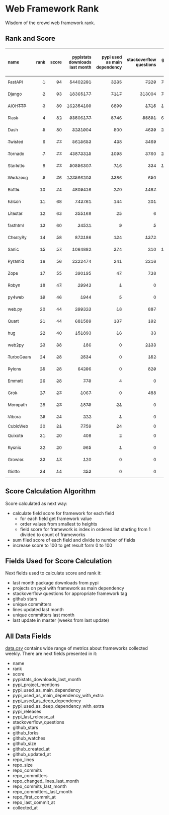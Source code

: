 # Web Framework Rank
Wisdom of the crowd web framework rank.

## Rank and Score
<sub>name</sub> | <sub>rank</sub> | <sub>score</sub> | <sub>pypistats downloads last month</sub> | <sub>pypi used as main dependency</sub> | <sub>stackoverflow questions</sub> | <sub>github stars</sub> | <sub>repo unique committers</sub> | <sub>repo changed lines last month</sub> | <sub>repo unique committers last month</sub> | <sub>repo last commit</sub>
:--- | ---: | ---: | ---: | ---: | ---: | ---: | ---: | ---: | ---: | ---:
[<sub>FastAPI</sub>](https://github.com/tiangolo/fastapi "first commit: 2018-12-05; uses: Starlette") | [<sub>1</sub>](# "  +0 last week") | [<sub>94</sub>](# "  +0 last week") | [<sub>54402291</sub>](# "▲ #4 in pypistats downloads last month +30.0% last week") | [<sub>3235</sub>](# "  #4 in pypi used as main dependency +1.09% last week") | [<sub>7229</sub>](# "  #3 in stackoverflow questions +0.15% last week") | [<sub>75401</sub>](# "  #2 in github stars +0.35% last week") | [<sub>694</sub>](# "  #4 in repo unique committers +0.58% last week") | [<sub>22926</sub>](# "▼ #3 in repo changed lines last month -70.8% last week") | [<sub>38</sub>](# "  #1 in repo unique committers last month -2.56% last week") | [<sub>2024-09-07</sub>](# "  #1 in repo last commit 1 week ago")
[<sub>Django</sub>](https://github.com/django/django "first commit: 2005-07-13") | [<sub>2</sub>](# "  +0 last week") | [<sub>93</sub>](# "  +2 last week") | [<sub>18365177</sub>](# "  #7 in pypistats downloads last month -2.26% last week") | [<sub>7117</sub>](# "  #1 in pypi used as main dependency +0.37% last week") | [<sub>313004</sub>](# "  #1 in stackoverflow questions +0.01% last week") | [<sub>79087</sub>](# "  #1 in github stars +0.18% last week") | [<sub>3126</sub>](# "  #1 in repo unique committers +0.19% last week") | [<sub>3367</sub>](# "▼ #9 in repo changed lines last month -67.78% last week") | [<sub>32</sub>](# "▲ #2 in repo unique committers last month +6.67% last week") | [<sub>2024-09-07</sub>](# "▲ #1 in repo last commit 1 week ago")
[<sub>AIOHTTP</sub>](https://github.com/aio-libs/aiohttp "first commit: 2013-10-01") | [<sub>3</sub>](# "  +0 last week") | [<sub>89</sub>](# "  -1 last week") | [<sub>162354199</sub>](# "  #1 in pypistats downloads last month +5.18% last week") | [<sub>6899</sub>](# "  #2 in pypi used as main dependency +0.5% last week") | [<sub>1715</sub>](# "  #9 in stackoverflow questions -0.06% last week") | [<sub>14936</sub>](# "  #7 in github stars +0.15% last week") | [<sub>764</sub>](# "  #3 in repo unique committers +0.26% last week") | [<sub>11328</sub>](# "▼ #6 in repo changed lines last month -42.81% last week") | [<sub>14</sub>](# "  #5 in repo unique committers last month +0.0% last week") | [<sub>2024-09-07</sub>](# "  #1 in repo last commit 1 week ago")
[<sub>Flask</sub>](https://github.com/pallets/flask "first commit: 2010-04-06; uses: Werkzeug") | [<sub>4</sub>](# "  +0 last week") | [<sub>82</sub>](# "  -2 last week") | [<sub>93506177</sub>](# "  #3 in pypistats downloads last month +2.86% last week") | [<sub>5746</sub>](# "  #3 in pypi used as main dependency +0.47% last week") | [<sub>55891</sub>](# "  #2 in stackoverflow questions +0.02% last week") | [<sub>67500</sub>](# "  #3 in github stars +0.13% last week") | [<sub>852</sub>](# "  #2 in repo unique committers +0.0% last week") | [<sub>890</sub>](# "▼ #15 in repo changed lines last month +0.0% last week") | [<sub>1</sub>](# "▼ #17 in repo unique committers last month -50.0% last week") | [<sub>2024-09-01</sub>](# "▼ #8 in repo last commit 1 week ago")
[<sub>Dash</sub>](https://github.com/plotly/dash "first commit: 2015-04-10") | [<sub>5</sub>](# "  +0 last week") | [<sub>80</sub>](# "  +1 last week") | [<sub>3231904</sub>](# "  #10 in pypistats downloads last month +0.08% last week") | [<sub>500</sub>](# "  #8 in pypi used as main dependency +0.4% last week") | [<sub>4639</sub>](# "  #4 in stackoverflow questions +0.04% last week") | [<sub>21144</sub>](# "  #5 in github stars +0.16% last week") | [<sub>199</sub>](# "  #15 in repo unique committers +0.51% last week") | [<sub>454864</sub>](# "▲ #1 in repo changed lines last month +3475.41% last week") | [<sub>8</sub>](# "  #7 in repo unique committers last month +0.0% last week") | [<sub>2024-09-06</sub>](# "▼ #8 in repo last commit 1 week ago")
[<sub>Twisted</sub>](https://github.com/twisted/twisted "first commit: 2001-07-09") | [<sub>6</sub>](# "  +0 last week") | [<sub>77</sub>](# "  -1 last week") | [<sub>5615653</sub>](# "  #8 in pypistats downloads last month -1.09% last week") | [<sub>438</sub>](# "  #9 in pypi used as main dependency +0.23% last week") | [<sub>3469</sub>](# "  #6 in stackoverflow questions +0.0% last week") | [<sub>5547</sub>](# "  #15 in github stars +0.11% last week") | [<sub>327</sub>](# "  #9 in repo unique committers +1.24% last week") | [<sub>16441</sub>](# "▼ #4 in repo changed lines last month -21.11% last week") | [<sub>12</sub>](# "  #6 in repo unique committers last month +20.0% last week") | [<sub>2024-09-06</sub>](# "▼ #8 in repo last commit 1 week ago")
[<sub>Tornado</sub>](https://github.com/tornadoweb/tornado "first commit: 2009-09-09") | [<sub>7</sub>](# "  +0 last week") | [<sub>77</sub>](# "  +0 last week") | [<sub>43873315</sub>](# "▼ #6 in pypistats downloads last month -0.09% last week") | [<sub>1098</sub>](# "  #6 in pypi used as main dependency +0.18% last week") | [<sub>3760</sub>](# "  #5 in stackoverflow questions +0.0% last week") | [<sub>21668</sub>](# "  #4 in github stars +0.04% last week") | [<sub>460</sub>](# "  #6 in repo unique committers +0.0% last week") | [<sub>40</sub>](# "▼ #16 in repo changed lines last month +185.71% last week") | [<sub>2</sub>](# "  #13 in repo unique committers last month +0.0% last week") | [<sub>2024-09-04</sub>](# "▲ #8 in repo last commit 1 week ago")
[<sub>Starlette</sub>](https://github.com/encode/starlette "first commit: 2018-06-25; used by: FastAPI and fasthtml") | [<sub>8</sub>](# "▲ +2 last week") | [<sub>77</sub>](# "▲ +6 last week") | [<sub>50556307</sub>](# "▲ #5 in pypistats downloads last month +34.3% last week") | [<sub>716</sub>](# "  #7 in pypi used as main dependency +0.56% last week") | [<sub>334</sub>](# "  #17 in stackoverflow questions +0.3% last week") | [<sub>10018</sub>](# "  #8 in github stars +0.34% last week") | [<sub>291</sub>](# "  #10 in repo unique committers +0.34% last week") | [<sub>2271</sub>](# "▲ #11 in repo changed lines last month +1792.5% last week") | [<sub>5</sub>](# "  #9 in repo unique committers last month +25.0% last week") | [<sub>2024-09-07</sub>](# "▲ #1 in repo last commit 1 week ago")
[<sub>Werkzeug</sub>](https://github.com/pallets/werkzeug "first commit: 2007-05-04; used by: Flask and Quart") | [<sub>9</sub>](# "▼ -1 last week") | [<sub>76</sub>](# "▼ -1 last week") | [<sub>127566203</sub>](# "  #2 in pypistats downloads last month +2.82% last week") | [<sub>1386</sub>](# "  #5 in pypi used as main dependency +0.36% last week") | [<sub>650</sub>](# "  #15 in stackoverflow questions -0.15% last week") | [<sub>6623</sub>](# "  #12 in github stars +0.11% last week") | [<sub>506</sub>](# "  #5 in repo unique committers +0.2% last week") | [<sub>1078</sub>](# "▼ #13 in repo changed lines last month +1.51% last week") | [<sub>4</sub>](# "▼ #10 in repo unique committers last month +0.0% last week") | [<sub>2024-09-02</sub>](# "▼ #8 in repo last commit 1 week ago")
[<sub>Bottle</sub>](https://github.com/bottlepy/bottle "first commit: 2009-06-30") | [<sub>10</sub>](# "▲ +7 last week") | [<sub>74</sub>](# "▲ +18 last week") | [<sub>4809416</sub>](# "  #9 in pypistats downloads last month -1.89% last week") | [<sub>270</sub>](# "  #11 in pypi used as main dependency +0.37% last week") | [<sub>1487</sub>](# "  #10 in stackoverflow questions +0.0% last week") | [<sub>8369</sub>](# "  #10 in github stars +0.01% last week") | [<sub>232</sub>](# "  #12 in repo unique committers +0.0% last week") | [<sub>5083</sub>](# "▲ #8 in repo changed lines last month +100% last week") | [<sub>2</sub>](# "▲ #13 in repo unique committers last month +100% last week") | [<sub>2024-09-07</sub>](# "▲ #1 in repo last commit 1 week ago")
[<sub>Falcon</sub>](https://github.com/falconry/falcon "first commit: 2012-12-06; used by: hug") | [<sub>11</sub>](# "▼ -2 last week") | [<sub>68</sub>](# "▼ -4 last week") | [<sub>743761</sub>](# "  #14 in pypistats downloads last month -1.93% last week") | [<sub>144</sub>](# "  #13 in pypi used as main dependency +0.0% last week") | [<sub>201</sub>](# "  #19 in stackoverflow questions +0.0% last week") | [<sub>9494</sub>](# "  #9 in github stars +0.07% last week") | [<sub>219</sub>](# "  #14 in repo unique committers +0.46% last week") | [<sub>13281</sub>](# "  #5 in repo changed lines last month +3.22% last week") | [<sub>7</sub>](# "  #8 in repo unique committers last month +0.0% last week") | [<sub>2024-09-06</sub>](# "▼ #8 in repo last commit 1 week ago")
[<sub>Litestar</sub>](https://github.com/litestar-org/litestar "first commit: 2021-12-06") | [<sub>12</sub>](# "▼ -1 last week") | [<sub>63</sub>](# "▼ -3 last week") | [<sub>355168</sub>](# "  #17 in pypistats downloads last month +0.27% last week") | [<sub>25</sub>](# "  #17 in pypi used as main dependency +0.0% last week") | [<sub>6</sub>](# "  #23 in stackoverflow questions +0.0% last week") | [<sub>5338</sub>](# "  #16 in github stars +0.28% last week") | [<sub>220</sub>](# "  #13 in repo unique committers +0.0% last week") | [<sub>6638</sub>](# "▲ #7 in repo changed lines last month +1.44% last week") | [<sub>16</sub>](# "  #4 in repo unique committers last month +0.0% last week") | [<sub>2024-09-04</sub>](# "▼ #8 in repo last commit 1 week ago")
[<sub>fasthtml</sub>](https://github.com/AnswerDotAI/fasthtml "first commit: 2024-05-17; uses: Starlette") | [<sub>13</sub>](# "  +0 last week") | [<sub>60</sub>](# "  -1 last week") | [<sub>34521</sub>](# "  #21 in pypistats downloads last month -4.46% last week") | [<sub>9</sub>](# "  #22 in pypi used as main dependency +28.57% last week") | [<sub>5</sub>](# "  #24 in stackoverflow questions +0.0% last week") | [<sub>4845</sub>](# "  #17 in github stars +4.67% last week") | [<sub>58</sub>](# "  #23 in repo unique committers +0.0% last week") | [<sub>52664</sub>](# "  #2 in repo changed lines last month +9.26% last week") | [<sub>22</sub>](# "▼ #3 in repo unique committers last month -38.89% last week") | [<sub>2024-09-07</sub>](# "  #1 in repo last commit 1 week ago")
[<sub>CherryPy</sub>](https://github.com/cherrypy/cherrypy "first commit: 2004-11-20") | [<sub>14</sub>](# "▼ -2 last week") | [<sub>58</sub>](# "▼ -4 last week") | [<sub>872186</sub>](# "  #13 in pypistats downloads last month +2.33% last week") | [<sub>124</sub>](# "  #15 in pypi used as main dependency +0.0% last week") | [<sub>1372</sub>](# "  #11 in stackoverflow questions +0.15% last week") | [<sub>1826</sub>](# "  #22 in github stars +0.16% last week") | [<sub>152</sub>](# "  #17 in repo unique committers +0.0% last week") | [<sub>4</sub>](# "▼ #17 in repo changed lines last month +0.0% last week") | [<sub>2</sub>](# "  #13 in repo unique committers last month +0.0% last week") | [<sub>2024-08-31</sub>](# "▼ #8 in repo last commit 2 weeks ago")
[<sub>Sanic</sub>](https://github.com/sanic-org/sanic "first commit: 2016-05-26") | [<sub>15</sub>](# "▼ -1 last week") | [<sub>57</sub>](# "▼ -1 last week") | [<sub>1064882</sub>](# "  #12 in pypistats downloads last month +0.67% last week") | [<sub>374</sub>](# "  #10 in pypi used as main dependency +0.0% last week") | [<sub>210</sub>](# "  #18 in stackoverflow questions +0.0% last week") | [<sub>17995</sub>](# "  #6 in github stars +0.07% last week") | [<sub>381</sub>](# "  #7 in repo unique committers +0.0% last week") | [<sub>0</sub>](# "▼ #18 in repo changed lines last month +100% last week") | [<sub>0</sub>](# "▼ #18 in repo unique committers last month +100% last week") | [<sub>2024-06-30</sub>](# "▼ #19 in repo last commit 10 weeks ago")
[<sub>Pyramid</sub>](https://github.com/Pylons/pyramid "first commit: 2008-07-04; used by: CubicWeb") | [<sub>16</sub>](# "  +0 last week") | [<sub>56</sub>](# "  +0 last week") | [<sub>2222474</sub>](# "  #11 in pypistats downloads last month -0.46% last week") | [<sub>241</sub>](# "  #12 in pypi used as main dependency +0.0% last week") | [<sub>2216</sub>](# "  #7 in stackoverflow questions +0.0% last week") | [<sub>3937</sub>](# "  #19 in github stars +0.13% last week") | [<sub>367</sub>](# "  #8 in repo unique committers +0.0% last week") | [<sub>0</sub>](# "▼ #18 in repo changed lines last month +100% last week") | [<sub>0</sub>](# "▼ #18 in repo unique committers last month +100% last week") | [<sub>2024-06-10</sub>](# "▼ #20 in repo last commit 13 weeks ago")
[<sub>Zope</sub>](https://github.com/zopefoundation/Zope "first commit: 1996-06-17") | [<sub>17</sub>](# "▼ -2 last week") | [<sub>55</sub>](# "▼ -2 last week") | [<sub>390195</sub>](# "  #16 in pypistats downloads last month +3.8% last week") | [<sub>47</sub>](# "  #16 in pypi used as main dependency +0.0% last week") | [<sub>738</sub>](# "  #14 in stackoverflow questions +0.0% last week") | [<sub>352</sub>](# "  #27 in github stars +0.0% last week") | [<sub>177</sub>](# "  #16 in repo unique committers +0.0% last week") | [<sub>1062</sub>](# "▼ #14 in repo changed lines last month -11.57% last week") | [<sub>2</sub>](# "  #13 in repo unique committers last month +0.0% last week") | [<sub>2024-09-02</sub>](# "▼ #8 in repo last commit 1 week ago")
[<sub>Robyn</sub>](https://github.com/sansyrox/robyn "first commit: 2021-05-22") | [<sub>18</sub>](# "  +0 last week") | [<sub>47</sub>](# "  -1 last week") | [<sub>29943</sub>](# "  #22 in pypistats downloads last month -5.66% last week") | [<sub>1</sub>](# "  #26 in pypi used as main dependency +0.0% last week") | [<sub>0</sub>](# "  #25 in stackoverflow questions +100% last week") | [<sub>4195</sub>](# "  #18 in github stars +0.72% last week") | [<sub>71</sub>](# "  #22 in repo unique committers +0.0% last week") | [<sub>2353</sub>](# "  #10 in repo changed lines last month -2.45% last week") | [<sub>3</sub>](# "  #11 in repo unique committers last month +0.0% last week") | [<sub>2024-09-04</sub>](# "▼ #8 in repo last commit 1 week ago")
[<sub>py4web</sub>](https://github.com/web2py/py4web "first commit: 2019-03-25") | [<sub>19</sub>](# "▲ +1 last week") | [<sub>46</sub>](# "▲ +1 last week") | [<sub>1944</sub>](# "  #25 in pypistats downloads last month -1.27% last week") | [<sub>5</sub>](# "  #23 in pypi used as main dependency +0.0% last week") | [<sub>0</sub>](# "  #25 in stackoverflow questions +100% last week") | [<sub>242</sub>](# "  #28 in github stars +0.41% last week") | [<sub>73</sub>](# "  #21 in repo unique committers +0.0% last week") | [<sub>2135</sub>](# "▼ #12 in repo changed lines last month -22.87% last week") | [<sub>3</sub>](# "  #11 in repo unique committers last month +0.0% last week") | [<sub>2024-09-07</sub>](# "▲ #1 in repo last commit 1 week ago")
[<sub>web.py</sub>](https://github.com/webpy/webpy "first commit: 1970-01-01") | [<sub>20</sub>](# "▼ -1 last week") | [<sub>44</sub>](# "▼ -1 last week") | [<sub>299323</sub>](# "  #18 in pypistats downloads last month -7.27% last week") | [<sub>18</sub>](# "  #20 in pypi used as main dependency +0.0% last week") | [<sub>887</sub>](# "  #12 in stackoverflow questions +0.0% last week") | [<sub>5882</sub>](# "  #13 in github stars +0.0% last week") | [<sub>97</sub>](# "  #20 in repo unique committers +0.0% last week") | [<sub>0</sub>](# "▼ #18 in repo changed lines last month +100% last week") | [<sub>0</sub>](# "▼ #18 in repo unique committers last month +100% last week") | [<sub>2024-04-30</sub>](# "▼ #24 in repo last commit 19 weeks ago")
[<sub>Quart</sub>](https://github.com/pallets/quart "first commit: 2017-05-14; uses: Werkzeug") | [<sub>21</sub>](# "  +0 last week") | [<sub>44</sub>](# "  +0 last week") | [<sub>681589</sub>](# "  #15 in pypistats downloads last month -1.05% last week") | [<sub>137</sub>](# "  #14 in pypi used as main dependency +0.0% last week") | [<sub>192</sub>](# "  #20 in stackoverflow questions +0.0% last week") | [<sub>2882</sub>](# "  #20 in github stars +0.38% last week") | [<sub>105</sub>](# "  #19 in repo unique committers +0.0% last week") | [<sub>0</sub>](# "▼ #18 in repo changed lines last month +100% last week") | [<sub>0</sub>](# "▼ #18 in repo unique committers last month +100% last week") | [<sub>2024-05-19</sub>](# "▼ #21 in repo last commit 16 weeks ago")
[<sub>hug</sub>](https://github.com/hugapi/hug "first commit: 2015-07-17; uses: Falcon") | [<sub>22</sub>](# "  +0 last week") | [<sub>40</sub>](# "  -1 last week") | [<sub>151893</sub>](# "  #19 in pypistats downloads last month +0.12% last week") | [<sub>16</sub>](# "  #21 in pypi used as main dependency +0.0% last week") | [<sub>33</sub>](# "  #22 in stackoverflow questions +0.0% last week") | [<sub>6857</sub>](# "  #11 in github stars +0.01% last week") | [<sub>125</sub>](# "  #18 in repo unique committers +0.0% last week") | [<sub>0</sub>](# "▼ #18 in repo changed lines last month +100% last week") | [<sub>0</sub>](# "▼ #18 in repo unique committers last month +100% last week") | [<sub>2023-06-30</sub>](# "  #27 in repo last commit 63 weeks ago")
[<sub>web2py</sub>](https://github.com/web2py/web2py "first commit: 2011-11-23") | [<sub>23</sub>](# "  +0 last week") | [<sub>38</sub>](# "  +0 last week") | [<sub>186</sub>](# "  #33 in pypistats downloads last month +12.05% last week") | [<sub>0</sub>](# "  #29 in pypi used as main dependency +100% last week") | [<sub>2133</sub>](# "  #8 in stackoverflow questions +0.0% last week") | [<sub>2105</sub>](# "  #21 in github stars +0.1% last week") | [<sub>276</sub>](# "  #11 in repo unique committers +0.0% last week") | [<sub>0</sub>](# "▼ #18 in repo changed lines last month +100% last week") | [<sub>0</sub>](# "▼ #18 in repo unique committers last month +100% last week") | [<sub>2024-05-18</sub>](# "▼ #21 in repo last commit 17 weeks ago")
[<sub>TurboGears</sub>](https://github.com/TurboGears/tg2 "first commit: 2007-06-27") | [<sub>24</sub>](# "  +0 last week") | [<sub>28</sub>](# "  -1 last week") | [<sub>2534</sub>](# "  #24 in pypistats downloads last month +2.22% last week") | [<sub>0</sub>](# "  #29 in pypi used as main dependency +100% last week") | [<sub>152</sub>](# "  #21 in stackoverflow questions +0.0% last week") | [<sub>803</sub>](# "  #24 in github stars +0.0% last week") | [<sub>38</sub>](# "  #25 in repo unique committers +0.0% last week") | [<sub>0</sub>](# "▼ #18 in repo changed lines last month +100% last week") | [<sub>0</sub>](# "▼ #18 in repo unique committers last month +100% last week") | [<sub>2024-03-25</sub>](# "▼ #25 in repo last commit 24 weeks ago")
[<sub>Pylons</sub>](https://github.com/Pylons/pylons "first commit: 2006-02-18") | [<sub>25</sub>](# "  +0 last week") | [<sub>28</sub>](# "  +0 last week") | [<sub>64296</sub>](# "  #20 in pypistats downloads last month -4.77% last week") | [<sub>0</sub>](# "  #29 in pypi used as main dependency +100% last week") | [<sub>829</sub>](# "  #13 in stackoverflow questions +0.0% last week") | [<sub>231</sub>](# "  #29 in github stars +0.0% last week") | [<sub>36</sub>](# "  #26 in repo unique committers +0.0% last week") | [<sub>0</sub>](# "▼ #18 in repo changed lines last month +100% last week") | [<sub>0</sub>](# "▼ #18 in repo unique committers last month +100% last week") | [<sub>2018-01-12</sub>](# "  #32 in repo last commit 348 weeks ago")
[<sub>Emmett</sub>](https://github.com/emmett-framework/emmett "first commit: 2014-10-22") | [<sub>26</sub>](# "  +0 last week") | [<sub>28</sub>](# "  +0 last week") | [<sub>779</sub>](# "  #29 in pypistats downloads last month +7.01% last week") | [<sub>4</sub>](# "  #24 in pypi used as main dependency +0.0% last week") | [<sub>0</sub>](# "  #25 in stackoverflow questions +100% last week") | [<sub>1044</sub>](# "  #23 in github stars +0.19% last week") | [<sub>26</sub>](# "  #29 in repo unique committers +0.0% last week") | [<sub>0</sub>](# "▼ #18 in repo changed lines last month +100% last week") | [<sub>0</sub>](# "▼ #18 in repo unique committers last month +100% last week") | [<sub>2024-07-24</sub>](# "▼ #18 in repo last commit 7 weeks ago")
[<sub>Grok</sub>](https://github.com/zopefoundation/grok "first commit: 2006-10-14") | [<sub>27</sub>](# "  +0 last week") | [<sub>27</sub>](# "  +0 last week") | [<sub>1067</sub>](# "▲ #27 in pypistats downloads last month +8.11% last week") | [<sub>0</sub>](# "  #29 in pypi used as main dependency +100% last week") | [<sub>488</sub>](# "  #16 in stackoverflow questions +0.0% last week") | [<sub>27</sub>](# "  #33 in github stars +0.0% last week") | [<sub>45</sub>](# "  #24 in repo unique committers +0.0% last week") | [<sub>0</sub>](# "▼ #18 in repo changed lines last month +100% last week") | [<sub>0</sub>](# "▼ #18 in repo unique committers last month +100% last week") | [<sub>2024-05-08</sub>](# "▼ #23 in repo last commit 18 weeks ago")
[<sub>Morepath</sub>](https://github.com/morepath/morepath "first commit: 2013-07-17") | [<sub>28</sub>](# "  +0 last week") | [<sub>27</sub>](# "  +0 last week") | [<sub>1879</sub>](# "  #26 in pypistats downloads last month -1.73% last week") | [<sub>21</sub>](# "  #19 in pypi used as main dependency +0.0% last week") | [<sub>0</sub>](# "  #25 in stackoverflow questions +100% last week") | [<sub>395</sub>](# "  #26 in github stars +0.0% last week") | [<sub>28</sub>](# "  #27 in repo unique committers +0.0% last week") | [<sub>0</sub>](# "▼ #18 in repo changed lines last month +100% last week") | [<sub>0</sub>](# "▼ #18 in repo unique committers last month +100% last week") | [<sub>2022-05-29</sub>](# "  #28 in repo last commit 119 weeks ago")
[<sub>Vibora</sub>](https://github.com/vibora-io/vibora "first commit: 2018-06-13") | [<sub>29</sub>](# "  +0 last week") | [<sub>24</sub>](# "  -1 last week") | [<sub>222</sub>](# "  #32 in pypistats downloads last month +0.45% last week") | [<sub>1</sub>](# "  #26 in pypi used as main dependency +0.0% last week") | [<sub>0</sub>](# "  #25 in stackoverflow questions +100% last week") | [<sub>5670</sub>](# "  #14 in github stars -0.02% last week") | [<sub>27</sub>](# "  #28 in repo unique committers +0.0% last week") | [<sub>0</sub>](# "▼ #18 in repo changed lines last month +100% last week") | [<sub>0</sub>](# "▼ #18 in repo unique committers last month +100% last week") | [<sub>2019-02-11</sub>](# "  #31 in repo last commit 291 weeks ago")
[<sub>CubicWeb</sub>](https://forge.extranet.logilab.fr/cubicweb/cubicweb "uses: Pyramid") | [<sub>30</sub>](# "▲ +1 last week") | [<sub>21</sub>](# "▲ +0 last week") | [<sub>7759</sub>](# "  #23 in pypistats downloads last month +18.84% last week") | [<sub>24</sub>](# "  #18 in pypi used as main dependency +0.0% last week") | [<sub>0</sub>](# "  #25 in stackoverflow questions +100% last week") | [<sub>0</sub>](# "  #34 in github stars +100% last week") | [<sub>0</sub>](# "  #34 in repo unique committers +100% last week") | [<sub>0</sub>](# "▼ #18 in repo changed lines last month +100% last week") | [<sub>0</sub>](# "▼ #18 in repo unique committers last month +100% last week") | [<sub></sub>](# "  #33 in repo last commit")
[<sub>Quixote</sub>](https://github.com/nascheme/quixote "first commit: 2006-03-16") | [<sub>31</sub>](# "▼ -1 last week") | [<sub>20</sub>](# "▼ -1 last week") | [<sub>408</sub>](# "  #30 in pypistats downloads last month -1.45% last week") | [<sub>2</sub>](# "  #25 in pypi used as main dependency +0.0% last week") | [<sub>0</sub>](# "  #25 in stackoverflow questions +100% last week") | [<sub>82</sub>](# "  #31 in github stars +0.0% last week") | [<sub>6</sub>](# "  #31 in repo unique committers +0.0% last week") | [<sub>0</sub>](# "▼ #18 in repo changed lines last month +100% last week") | [<sub>0</sub>](# "▼ #18 in repo unique committers last month +100% last week") | [<sub>2024-03-01</sub>](# "▼ #26 in repo last commit 28 weeks ago")
[<sub>Pycnic</sub>](https://github.com/nullism/pycnic "first commit: 2015-11-04") | [<sub>32</sub>](# "  +0 last week") | [<sub>20</sub>](# "  -1 last week") | [<sub>965</sub>](# "▼ #28 in pypistats downloads last month -14.07% last week") | [<sub>1</sub>](# "  #26 in pypi used as main dependency +0.0% last week") | [<sub>0</sub>](# "  #25 in stackoverflow questions +100% last week") | [<sub>158</sub>](# "  #30 in github stars +0.0% last week") | [<sub>11</sub>](# "  #30 in repo unique committers +0.0% last week") | [<sub>0</sub>](# "▼ #18 in repo changed lines last month +100% last week") | [<sub>0</sub>](# "▼ #18 in repo unique committers last month +100% last week") | [<sub>2022-04-05</sub>](# "  #29 in repo last commit 127 weeks ago")
[<sub>Growler</sub>](https://github.com/pyGrowler/Growler "first commit: 2014-08-17") | [<sub>33</sub>](# "  +0 last week") | [<sub>17</sub>](# "  +0 last week") | [<sub>120</sub>](# "  #34 in pypistats downloads last month +10.09% last week") | [<sub>0</sub>](# "  #29 in pypi used as main dependency +100% last week") | [<sub>0</sub>](# "  #25 in stackoverflow questions +100% last week") | [<sub>688</sub>](# "  #25 in github stars +0.0% last week") | [<sub>6</sub>](# "  #31 in repo unique committers +0.0% last week") | [<sub>0</sub>](# "▼ #18 in repo changed lines last month +100% last week") | [<sub>0</sub>](# "▼ #18 in repo unique committers last month +100% last week") | [<sub>2020-03-08</sub>](# "  #30 in repo last commit 235 weeks ago")
[<sub>Giotto</sub>](https://github.com/priestc/giotto "first commit: 2012-02-26") | [<sub>34</sub>](# "  +0 last week") | [<sub>14</sub>](# "  +0 last week") | [<sub>253</sub>](# "  #31 in pypistats downloads last month +12.95% last week") | [<sub>0</sub>](# "  #29 in pypi used as main dependency +100% last week") | [<sub>0</sub>](# "  #25 in stackoverflow questions +100% last week") | [<sub>59</sub>](# "  #32 in github stars +0.0% last week") | [<sub>3</sub>](# "  #33 in repo unique committers +0.0% last week") | [<sub>0</sub>](# "▼ #18 in repo changed lines last month +100% last week") | [<sub>0</sub>](# "▼ #18 in repo unique committers last month +100% last week") | [<sub>2013-10-07</sub>](# "  #33 in repo last commit 570 weeks ago")

## Score Calculation Algorithm
Score calculated as next way:
- calculate field score for framework for each field
  - for each field get framework value
  - order values from smallest to heights
  - field score for framework is index in ordered list starting from 1 divided to count of frameworks
- sum filed score of each field and divide to number of fields
- increase score to 100 to get result form 0 to 100

## Fields Used for Score Calculation
Next fields used to calculate score and rank it:
- last month package downloads from pypi
- projects on pypi with framework as main dependency
- stackoverflow questions for appropriate framework tag
- github stars
- unique committers
- lines updated last month
- unique committers last month
- last update in master (weeks from last update)

## All Data Fields
[data.csv](data.csv) contains wide range of metrics about frameworks collected weekly.
There are next fields presented in it: 

- name
- rank
- score
- pypistats_downloads_last_month
- pypi_project_mentions
- pypi_used_as_main_dependency
- pypi_used_as_main_dependency_with_extra
- pypi_used_as_deep_dependency
- pypi_used_as_deep_dependency_with_extra
- pypi_releases
- pypi_last_release_at
- stackoverflow_questions
- github_stars
- github_forks
- github_watches
- github_size
- github_created_at
- github_updated_at
- repo_lines
- repo_size
- repo_commits
- repo_committers
- repo_changed_lines_last_month
- repo_commits_last_month
- repo_committers_last_month
- repo_first_commit_at
- repo_last_commit_at
- collected_at
